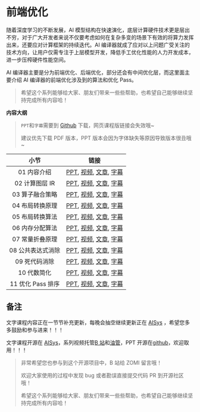 <!--Copyright © ZOMI 适用于[License](https://github.com/chenzomi12/AISystem)版权许可-->

# 前端优化

随着深度学习的不断发展，AI 模型结构在快速演化，底层计算硬件技术更是层出不穷，对于广大开发者来说不仅要考虑如何在复杂多变的场景下有效的将算力发挥出来，还要应对计算框架的持续迭代。AI 编译器就成了应对以上问题广受关注的技术方向，让用户仅需专注于上层模型开发，降低手工优化性能的人力开发成本，进一步压榨硬件性能空间。

AI 编译器主要是分为前端优化、后端优化，部分还会有中间优化层，而这里面主要介绍 AI 编译器的前端优化涉及到的算法和优化 Pass。

> 希望这个系列能够给大家、朋友们带来一些些帮助，也希望自己能够继续坚持完成所有内容哈！

**内容大纲**

> `PPT`和`字幕`需要到 [Github](https://github.com/chenzomi12/AISystem) 下载，网页课程版链接会失效哦~
>
> 建议优先下载 PDF 版本，PPT 版本会因为字体缺失等原因导致版本很丑哦~

| 小节 | 链接|
|:--:|:--:|
| 01 内容介绍| [PPT](./01Introduction.pdf), [视频](https://www.bilibili.com/video/BV1ne411w7n2/), [文章](./01Introduction.md), [字幕](./srt/01.srt) |
| 02 计算图层 IR| [PPT](./02GraphIR.pdf), [视频](https://www.bilibili.com/video/BV1kV4y1w72W/), [文章](./02GraphIR.md), [字幕](./srt/02.srt) |
| 03 算子融合策略| [PPT](./03OPFusion.pdf), [视频](https://www.bilibili.com/video/BV1P24y1D7RV/), [文章](./03OPFusion.md), [字幕](./srt/03.srt) |
| 04 布局转换原理 | [PPT](./04LayoutPrinc.pdf), [视频](https://www.bilibili.com/video/BV1xK411z7Uw/), [文章](./04LayoutPrinc.md), [字幕](./srt/04.srt) |
| 05 布局转换算法 | [PPT](./05LayoutAlgo.pdf), [视频](https://www.bilibili.com/video/BV1gd4y1Y7dc/), [文章](./05LayoutAlgo.md), [字幕](./srt/05.srt) |
| 06 内存分配算法| [PPT](./06.memory.pdf), [视频](https://www.bilibili.com/video/BV1nM411879s/), [文章](./06.memory.md), [字幕](./srt/06.srt) |
| 07 常量折叠原理| [PPT](./07.constant_fold.pdf), [视频](https://www.bilibili.com/video/BV1P8411W7dY/), [文章](./07.constant_fold.md), [字幕](./srt/07.srt) |
| 08 公共表达式消除 | [PPT](./08.cse.pdf), [视频](https://www.bilibili.com/video/BV1rv4y1Q7tp/), [文章](./08.cse.md), [字幕](./srt/08.srt) |
| 09 死代码消除 | [PPT](./09.dce.pdf), [视频](https://www.bilibili.com/video/BV1hD4y1h7nh/), [文章](./09.dce.md), [字幕](./srt/09.srt) |
| 10 代数简化| [PPT](./10.algebraic.pdf), [视频](https://www.bilibili.com/video/BV1g24y1Q7qC/), [文章](./10.algebraic.md), [字幕](./srt/10.srt) |
| 11 优化 Pass 排序| [PPT](./11.summary.pdf), [视频](https://www.bilibili.com/video/BV1L14y1P7ku/), [文章](./11.summary.md), [字幕](./srt/11.srt) |

## 备注

文字课程内容正在一节节补充更新，每晚会抽空继续更新正在 [AISys](https://chenzomi12.github.io/) ，希望您多多鼓励和参与进来！！！

文字课程开源在 [AISys](https://chenzomi12.github.io/)，系列视频托管[B 站](https://space.bilibili.com/517221395)和[油管](https://www.youtube.com/@ZOMI666/videos)，PPT 开源在[github](https://github.com/chenzomi12/AISystem)，欢迎取用！！！

> 非常希望您也参与到这个开源项目中，B 站给 ZOMI 留言哦！
>
> 欢迎大家使用的过程中发现 bug 或者勘误直接提交代码 PR 到开源社区哦！
>
> 希望这个系列能够给大家、朋友们带来一些些帮助，也希望自己能够继续坚持完成所有内容哈！
